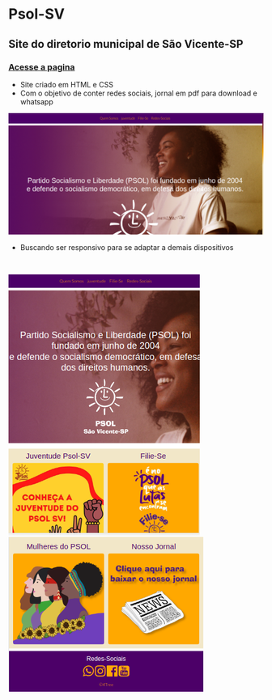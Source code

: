 # Psol-SV
## Site do diretorio municipal de São Vicente-SP 


### [Acesse a pagina](https://psol-sv.netlify.app)

- Site criado em HTML e CSS 
- Com o objetivo de conter redes sociais, jornal em pdf para download e whatsapp 

![alt text](https://github.com/lucasdias87/Psol-SV/blob/main/img/tela1desk.png)

- Buscando ser responsivo para se adaptar a demais dispositivos
<br>

![alt text](https://github.com/lucasdias87/Psol-SV/blob/main/img/tela1responsive.png)
<br>
![alt text](https://github.com/lucasdias87/Psol-SV/blob/main/img/TELA2%20responsiva.png)

